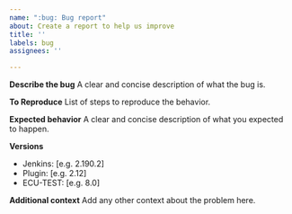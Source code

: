 ```yaml
---
name: ":bug: Bug report"
about: Create a report to help us improve
title: ''
labels: bug
assignees: ''

---
```


**Describe the bug**
A clear and concise description of what the bug is.

**To Reproduce**
List of steps to reproduce the behavior.

**Expected behavior**
A clear and concise description of what you expected to happen.

**Versions**
- Jenkins: [e.g. 2.190.2]
- Plugin: [e.g. 2.12]
- ECU-TEST: [e.g. 8.0]

**Additional context**
Add any other context about the problem here.
